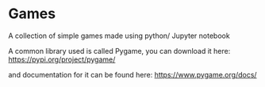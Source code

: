 # Games
A collection of simple games made using python/ Jupyter notebook

A common library used is called Pygame, you can download it here: https://pypi.org/project/pygame/

and documentation for it can be found here: https://www.pygame.org/docs/
